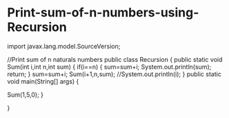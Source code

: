 # Print-sum-of-n-numbers-using-Recursion
import javax.lang.model.SourceVersion;

//Print sum of n naturals numbers
public class Recursion {
  public static void Sum(int i,int n,int sum)
  {
    if(i==n)
    {
      sum=sum+i;
      System.out.println(sum);
      return;
    }
    sum=sum+i;
    Sum(i+1,n,sum);
    //System.out.println(i);
  }
 public static void main(String[] args)
 {

  Sum(1,5,0);
 }
    
}
